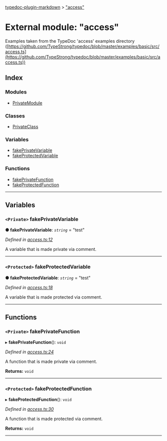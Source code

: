 [typedoc-plugin-markdown](../README.md) > ["access"](../modules/_access_.md)

# External module: "access"

Examples taken from the TypeDoc 'access' examples directory ([https://github.com/TypeStrong/typedoc/blob/master/examples/basic/src/access.ts](https://github.com/TypeStrong/typedoc/blob/master/examples/basic/src/access.ts))

## Index

### Modules

* [PrivateModule](_access_.privatemodule.md)

### Classes

* [PrivateClass](../classes/_access_.privateclass.md)

### Variables

* [fakePrivateVariable](_access_.md#fakeprivatevariable)
* [fakeProtectedVariable](_access_.md#fakeprotectedvariable)

### Functions

* [fakePrivateFunction](_access_.md#fakeprivatefunction)
* [fakeProtectedFunction](_access_.md#fakeprotectedfunction)

---

## Variables

<a id="fakeprivatevariable"></a>

### `<Private>` fakePrivateVariable

**●  fakePrivateVariable**:  *`string`*  = "test"

*Defined in [access.ts:12](https://github.com/tgreyjs/typedoc-plugin-markdown/blob/master/test/src/access.ts#L12)*

A variable that is made private via comment.

___

<a id="fakeprotectedvariable"></a>

### `<Protected>` fakeProtectedVariable

**●  fakeProtectedVariable**:  *`string`*  = "test"

*Defined in [access.ts:18](https://github.com/tgreyjs/typedoc-plugin-markdown/blob/master/test/src/access.ts#L18)*

A variable that is made protected via comment.

___

## Functions

<a id="fakeprivatefunction"></a>

### `<Private>` fakePrivateFunction

▸ **fakePrivateFunction**(): `void`

*Defined in [access.ts:24](https://github.com/tgreyjs/typedoc-plugin-markdown/blob/master/test/src/access.ts#L24)*

A function that is made private via comment.

**Returns:** `void`

___

<a id="fakeprotectedfunction"></a>

### `<Protected>` fakeProtectedFunction

▸ **fakeProtectedFunction**(): `void`

*Defined in [access.ts:30](https://github.com/tgreyjs/typedoc-plugin-markdown/blob/master/test/src/access.ts#L30)*

A function that is made protected via comment.

**Returns:** `void`

___

